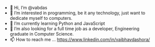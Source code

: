 - 👋 Hi, I’m @vabdas
- 👀 I’m interested in programming, be it any technology, just want to dedicate myself to computers.
- 🌱 I’m currently learning Python and JavaScript
- 💞️ I’m also looking for a full time job as a developer, Engineering graduate in Computer Science.
- 📫 How to reach me ... https://www.linkedin.com/in/vaibhavdashora/ 

<!---
vabdas/vabdas is a ✨ special ✨ repository because its `README.md` (this file) appears on your GitHub profile.
You can click the Preview link to take a look at your changes.
--->
